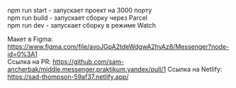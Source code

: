 npm run start - запускает проект на 3000 порту <br>
npm run build - запускает сборку через Parcel <br>
npm run dev - запускает сборку в режиме Watch

Макет в Figma: https://www.figma.com/file/avoJGpA2tdeWdgwA2hyAz8/Messenger?node-id=0%3A1 <br>
Ссылка на PR: https://github.com/sam-ancherbak/middle.messenger.praktikum.yandex/pull/1
Ссылка на Netlify: https://sad-thompson-59af37.netlify.app/
